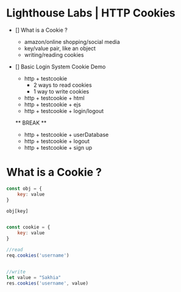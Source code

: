 # Lighthouse Labs | HTTP Cookies 

- [] What is a Cookie ? 
    - amazon/online shopping/social media 
    - key/value pair, like an object
    - writing/reading cookies
- [] Basic Login System Cookie Demo
    - http + testcookie
        - 2 ways to read cookies
        - 1 way to write cookies
    - http + testcookie + html
    - http + testcookie + ejs 
    - http + testcookie + login/logout


    ** BREAK ** 
    
    - http + testcookie + userDatabase
    - http + testcookie + logout
    - http + testcookie + sign up


# What is a Cookie ? 

```js
const obj = {
    key: value
}

obj[key]


const cookie = {
    key: value
}

//read
req.cookies('username')


//write
let value = "Sakhia"
res.cookies('username', value)


```

